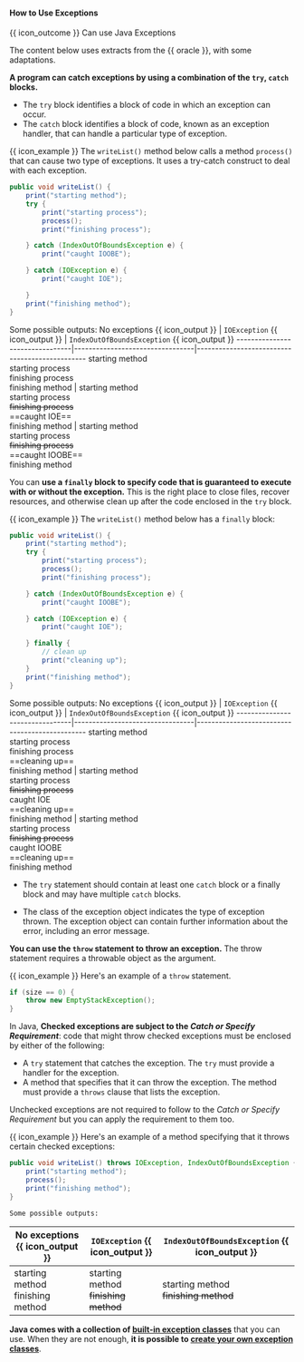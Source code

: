 <div id="title">

#### How to Use Exceptions

</div>

<span id="prereqs"></span>

<span id="outcomes">{{ icon_outcome }} Can use Java Exceptions</span>

<div id="body">
The content below uses extracts from the {{ oracle }}, with some adaptations.

**A program can catch exceptions by using a combination of the `try`, `catch` blocks.**
* The `try` block identifies a block of code in which an exception can occur.
* The `catch` block identifies a block of code, known as an exception handler, that can handle a particular type of exception.

<box>

{{ icon_example }} The `writeList()` method below calls a method `process()` that can cause two type of exceptions. It uses a try-catch construct to deal with each exception.

```java
public void writeList() {
    print("starting method");
    try {
        print("starting process");
        process();
        print("finishing process");

    } catch (IndexOutOfBoundsException e) {
        print("caught IOOBE");

    } catch (IOException e) {
        print("caught IOE");

    }
    print("finishing method");
}
```
Some possible outputs:
No exceptions {{ icon_output }} | `IOException` {{ icon_output }} | `IndexOutOfBoundsException` {{ icon_output }}
--------------------------------|---------------------------------|-----------------------------------------------
<span class="text-monospace">starting method<br>starting process<br>finishing process<br>finishing method</span> | <span class="text-monospace">starting method<br>starting process<br>~~finishing process~~<br>==caught IOE==<br>finishing method </span>| <span class="text-monospace">starting method<br>starting process<br>~~finishing process~~<br>==caught IOOBE==<br>finishing method</span>


</box>

You can **use a `finally` block to specify code that is guaranteed to execute with or without the exception.** This is the right place to close files, recover resources, and otherwise clean up after the code enclosed in the `try` block.

{{ icon_example }} The `writeList()` method below has a `finally` block:

```java
public void writeList() {
    print("starting method");
    try {
        print("starting process");
        process();
        print("finishing process");

    } catch (IndexOutOfBoundsException e) {
        print("caught IOOBE");

    } catch (IOException e) {
        print("caught IOE");

    } finally {
        // clean up
        print("cleaning up");
    }
    print("finishing method");
}
```
Some possible outputs:
No exceptions {{ icon_output }} | `IOException` {{ icon_output }} | `IndexOutOfBoundsException` {{ icon_output }}
--------------------------------|---------------------------------|-----------------------------------------------
<span class="text-monospace">starting method<br>starting process<br>finishing process<br>==cleaning up==<br>finishing method</span> | <span class="text-monospace">starting method<br>starting process<br>~~finishing process~~<br>caught IOE<br>==cleaning up==<br>finishing method </span>| <span class="text-monospace">starting method<br>starting process<br>~~finishing process~~<br>caught IOOBE<br>==cleaning up==<br>finishing method</span>

</box>


* The `try` statement should contain at least one `catch` block or a finally block and may have multiple `catch` blocks.

* The class of the exception object indicates the type of exception thrown. The exception object can contain further information about the error, including an error message.

**You can use the `throw` statement to throw an exception.** The throw statement requires a <tooltip content="Throwable objects are instances of any subclass of the `Throwable` class.">throwable</tooltip> object as the argument.

<box>

{{ icon_example }} Here's an example of a `throw` statement.

```java
if (size == 0) {
    throw new EmptyStackException();
}
```
</box>

In Java, **Checked exceptions are subject to the _Catch or Specify Requirement_**: code that might throw checked exceptions must be enclosed by either of the following:
* A `try` statement that catches the exception. The `try` must provide a handler for the exception.
* A method that specifies that it can throw the exception. The method must provide a `throws` clause that lists the exception.

Unchecked exceptions are not required to follow to the _Catch or Specify Requirement_ but you can apply the requirement to them too.

<box>

{{ icon_example }} Here's an example of a method specifying that it throws certain checked exceptions:

```java
public void writeList() throws IOException, IndexOutOfBoundsException {
    print("starting method");
    process();
    print("finishing method");
}
```
    Some possible outputs:
No exceptions {{ icon_output }} | `IOException` {{ icon_output }} | `IndexOutOfBoundsException` {{ icon_output }}
--------------------------------|---------------------------------|-----------------------------------------------
<span class="text-monospace">starting method<br>finishing method</span> | <span class="text-monospace">starting method<br>~~finishing method~~</span>| <span class="text-monospace">starting method<br>~~finishing method~~</span>

</box>

**Java comes with a collection of [built-in exception classes](https://www.geeksforgeeks.org/built-exceptions-java-examples/)** that you can use. When they are not enough, **it is possible to [create your own exception classes](https://www.javatpoint.com/custom-exception)**.

</div>

<div id="extras">
  <include src="exercisesPanel.md" boilerplate />
</div>